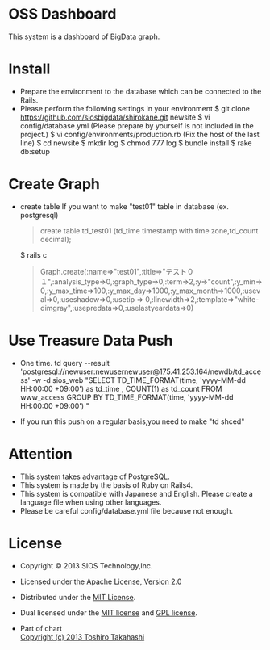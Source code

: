 OSS Dashboard
=========
This system is a dashboard of BigData graph.  

Install
=========
* Prepare the environment to the database which can be connected to the Rails.
* Please perform the following settings in your environment
    $ git clone https://github.com/siosbigdata/shirokane.git newsite
    $ vi config/database.yml (Please prepare by yourself is not included in the project.)
    $ vi config/environments/production.rb (Fix the host of the last line)
    $ cd newsite
    $ mkdir log
    $ chmod 777 log
    $ bundle install
    $ rake db:setup

Create Graph
=========
* create table
    If you want to make "test01" table in database (ex. postgresql)
    > create table td_test01 (td_time timestamp with time zone,td_count decimal);
    
    $ rails c
    > Graph.create(:name=>"test01",:title=>"テスト０１",:analysis_type=>0,:graph_type=>0,:term=>2,:y=>"count",:y_min=>0,:y_max_time=>100,:y_max_day=>1000,:y_max_month=>1000,:useval=>0,:useshadow=>0,:usetip => 0,:linewidth=>2,:template=>"white-dimgray",:usepredata=>0,:uselastyeardata=>0)
    
Use Treasure Data Push
=========
* One time.
    td query --result 'postgresql://newuser:newusernewuser@175.41.253.164/newdb/td_access'  -w -d sios_web    "SELECT TD_TIME_FORMAT(time, 'yyyy-MM-dd HH:00:00 +09:00') as td_time , COUNT(1) as td_count FROM www_access GROUP BY TD_TIME_FORMAT(time, 'yyyy-MM-dd HH:00:00 +09:00') " 

* If you run this push on a regular basis,you need to make "td shced"

Attention
=========
* This system takes advantage of PostgreSQL.  
* This system is made ​​by the basis of Ruby on Rails4.  
* This system is compatible with Japanese and English. Please create a language file when using other languages​​.  
* Please be careful config/database.yml file because not enough.

License
=========
* Copyright &copy; 2013 SIOS Technology,Inc.  
* Licensed under the [Apache License, Version 2.0][Apache]  
* Distributed under the [MIT License][mit].  
* Dual licensed under the [MIT license][MIT] and [GPL license][GPL].  

* Part of chart  
[Copyright (c) 2013 Toshiro Takahashi][CCCHART]  
  
[Apache]: http://www.apache.org/licenses/LICENSE-2.0  
[MIT]: http://www.opensource.org/licenses/mit-license.php  
[GPL]: http://www.gnu.org/licenses/gpl.html  
[CCCHART]: http://ccchart.com/  
